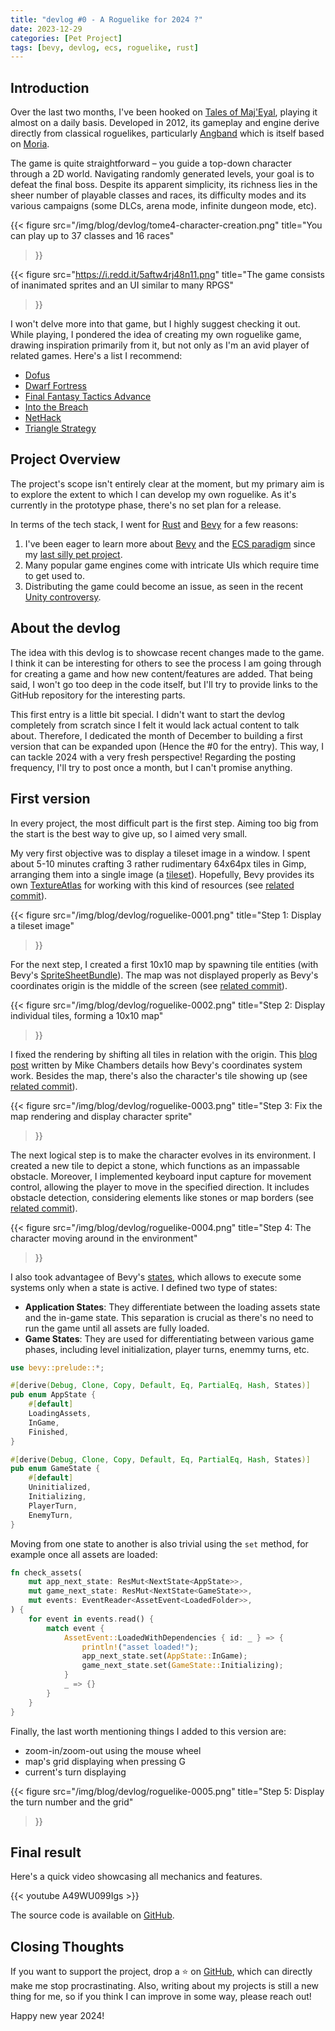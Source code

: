 ```yaml
---
title: "devlog #0 - A Roguelike for 2024 ?"
date: 2023-12-29
categories: [Pet Project]
tags: [bevy, devlog, ecs, roguelike, rust]
---
```


## Introduction

Over the last two months, I've been hooked on
[Tales of Maj'Eyal](https://en.wikipedia.org/wiki/Tales_of_Maj%27Eyal), playing
it almost on a daily basis. Developed in 2012, its gameplay and engine derive 
directly from classical roguelikes, particularly
[Angband](https://en.wikipedia.org/wiki/Angband_(video_game)) which is itself
based on [Moria](https://en.wikipedia.org/wiki/Moria_(1983_video_game)).

The game is quite straightforward – you guide a top-down character through a 2D
world. Navigating randomly generated levels, your goal is to defeat the final
boss. Despite its apparent simplicity, its richness lies in the sheer number of 
playable classes and races, its difficulty modes and its various campaigns 
(some DLCs, arena mode, infinite dungeon mode, etc).

{{< figure src="/img/blog/devlog/tome4-character-creation.png" 
    title="You can play up to 37 classes and 16 races"
>}}

{{< figure src="https://i.redd.it/5aftw4rj48n11.png" 
    title="The game consists of inanimated sprites and an UI similar to many RPGS"
>}}

I won't delve more into that game, but I highly suggest checking it out. While
playing, I pondered the idea of creating my own roguelike game, drawing 
inspiration primarily from it, but not only as I'm an avid player of related 
games. Here's a list I recommend:

- [Dofus](https://en.wikipedia.org/wiki/Dofus)
- [Dwarf Fortress](https://en.wikipedia.org/wiki/Dwarf_Fortress)
- [Final Fantasy Tactics Advance](https://en.wikipedia.org/wiki/Final_Fantasy_Tactics_Advance)
- [Into the Breach](https://en.wikipedia.org/wiki/Into_the_Breach)
- [NetHack](https://en.wikipedia.org/wiki/NetHack)
- [Triangle Strategy](https://en.wikipedia.org/wiki/Triangle_Strategy)

## Project Overview

The project's scope isn't entirely clear at the moment, but my primary aim is to
explore the extent to which I can develop my own roguelike. As it's currently in
the prototype phase, there's no set plan for a release.

In terms of the tech stack, I went for [Rust](https://www.rust-lang.org/) and
[Bevy](https://bevyengine.org/) for a few reasons:
1. I've been eager to learn more about [Bevy](https://bevyengine.org/) and the 
[ECS paradigm](https://en.wikipedia.org/wiki/Entity_component_system) since my
[last silly pet project](https://boreec.github.io/posts/a-silly-project-for-halloween/).
2. Many popular game engines come with intricate UIs which require time to
get used to.
3. Distributing the game could become an issue, as seen in the recent
[Unity controversy](https://en.wikipedia.org/wiki/Unity_(game_engine)#Licensing).


## About the devlog

The idea with this devlog is to showcase recent changes made to the game. I
think it can be interesting for others to see the process I am going through for
creating a game and how new content/features are added. That being said, I won't
go too deep in the code itself, but I'll try to provide links to the GitHub
repository for the interesting parts.

This first entry is a little bit special. I didn't want to start the devlog
completely from scratch since I felt it would lack actual content to talk
about. Therefore, I dedicated the month of December to building a first version
that can be expanded upon (Hence the #0 for the entry). This way, I can tackle
2024 with a very fresh perspective! Regarding the posting frequency, I'll try
to post once a month, but I can't promise anything.

## First version

In every project, the most difficult part is the first step. Aiming too big from
the start is the best way to give up, so I aimed very small.

My very first objective was to display a tileset image in a window. I spent
about 5-10 minutes crafting 3 rather rudimentary 64x64px tiles in Gimp,
arranging them into a single image (a [tileset](https://en.wikipedia.org/wiki/Tile-based_video_game)).
Hopefully, Bevy provides its own
[TextureAtlas](https://docs.rs/bevy/latest/bevy/sprite/struct.TextureAtlas.html)
for working with this kind of resources
(see [related commit](https://github.com/boreec/roguelike/tree/5ca14e73de063356d455661970db60c8b8f9ff9b)).

{{< figure src="/img/blog/devlog/roguelike-0001.png" 
    title="Step 1: Display a tileset image"
>}}

For the next step, I created a first 10x10 map by spawning tile entities (with
Bevy's [SpriteSheetBundle](https://docs.rs/bevy/latest/bevy/prelude/struct.SpriteSheetBundle.html)).
The map was not displayed properly as Bevy's coordinates origin is the middle of
the screen (see [related commit](https://github.com/boreec/roguelike/tree/603d43d8f4a5a91152a0b1a8c32b298758562867)).

{{< figure src="/img/blog/devlog/roguelike-0002.png" 
    title="Step 2: Display individual tiles, forming a 10x10 map"
>}}

I fixed the rendering by shifting all tiles in relation with the origin. This
[blog post](https://www.mikechambers.com/blog/2022/10/29/understanding-the-2d-coordinate-system-in-bevy/)
written by Mike Chambers details how Bevy's coordinates system work. Besides the
map, there's also the character's tile showing up (see [related commit](https://github.com/boreec/roguelike/tree/adbc39c47a4fab1f6fafcbbbfe066a93065355c2)).

{{< figure src="/img/blog/devlog/roguelike-0003.png" 
    title="Step 3: Fix the map rendering and display character sprite"
>}}

The next logical step is to make the character evolves in its environment. I
created a new tile to depict a stone, which functions as an impassable obstacle.
Moreover, I implemented keyboard input capture for movement control, allowing
the player to move in the specified direction. It includes obstacle detection,
considering elements like stones or map borders (see [related commit](https://github.com/boreec/roguelike/tree/54658bfeecb5f5a1d8b81280d6bb516f51b1cf91)).

{{< figure src="/img/blog/devlog/roguelike-0004.png" 
    title="Step 4: The character moving around in the environment"
>}}

I also took advantagee of Bevy's [states](https://docs.rs/bevy/latest/bevy/prelude/struct.State.html),
which allows to execute some systems only when a state is active. I defined two
type of states:

- **Application States**: They differentiate between the loading assets state
and the in-game state. This separation is crucial as there's no need to run the
game until all assets are fully loaded.
- **Game States**: They are used for differentiating between various game
phases, including level initialization, player turns, enemmy turns, etc.

```rust
use bevy::prelude::*;

#[derive(Debug, Clone, Copy, Default, Eq, PartialEq, Hash, States)]
pub enum AppState {
    #[default]
    LoadingAssets,
    InGame,
    Finished,
}

#[derive(Debug, Clone, Copy, Default, Eq, PartialEq, Hash, States)]
pub enum GameState {
    #[default]
    Uninitialized,
    Initializing,
    PlayerTurn,
    EnemyTurn,
}
```

Moving from one state to another is also trivial using the `set` method, for
example once all assets are loaded:
```rust
fn check_assets(
    mut app_next_state: ResMut<NextState<AppState>>,
    mut game_next_state: ResMut<NextState<GameState>>,
    mut events: EventReader<AssetEvent<LoadedFolder>>,
) {
    for event in events.read() {
        match event {
            AssetEvent::LoadedWithDependencies { id: _ } => {
                println!("asset loaded!");
                app_next_state.set(AppState::InGame);
                game_next_state.set(GameState::Initializing);
            }
            _ => {}
        }
    }
}
```

Finally, the last worth mentioning things I added to this version are:

- zoom-in/zoom-out using the mouse wheel
- map's grid displaying when pressing G
- current's turn displaying

{{< figure src="/img/blog/devlog/roguelike-0005.png" 
    title="Step 5: Display the turn number and the grid"
>}}

## Final result

Here's a quick video showcasing all mechanics and features.

{{< youtube A49WU099Igs >}}

The source code is available on [GitHub](https://github.com/boreec/roguelike).

## Closing Thoughts

If you want to support the project, drop a ⭐ on [GitHub](https://github.com/boreec/roguelike),
which can directly make me stop procrastinating. Also, writing about my
projects is still a new thing for me, so if you think I can improve in some way,
please reach out!

Happy new year 2024!
